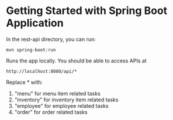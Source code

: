 # Getting Started with Spring Boot Application
In the rest-api directory, you can run:

`mvn spring-boot:run`

Runs the app locally. You should be able to access APIs at

`http://localhost:8080/api/*`

Replace * with:
1. "menu" for menu item related tasks
2. "inventory" for inventory item related tasks
3. "employee" for employee related tasks
4. "order" for order related tasks


